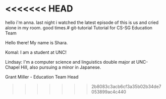 

<<<<<<< HEAD
=======
hello i'm anna. last night i watched the latest episode of this is us and cried alone in my room. good times.# git-tutorial
Tutorial for CS-SG Education Team






Hello there! My name is Shara.



Komal:
I am a student at UNC!

Lindsay: I'm a computer science and linguistics double major at UNC-Chapel Hill, also pursuing a minor in Japanese.

Grant Miller - Education Team Head

>>>>>>> 2b8083c3acb6cf3a35b02b34de7053899ac4c440
